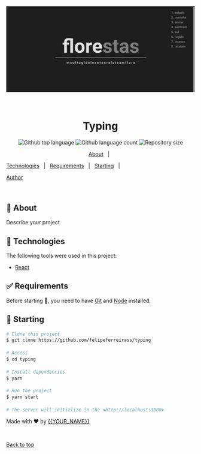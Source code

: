 <div align="center" id="top"> 
  <img src="./public/print.png" alt="Typing" />

  &#xa0;

  <!-- <a href="https://typing.netlify.app">Demo</a> -->
</div>

<h1 align="center">Typing</h1>

<p align="center">
  <img alt="Github top language" src="https://img.shields.io/github/languages/top/FelipeFerreiraSS/typing?color=56BEB8">

  <img alt="Github language count" src="https://img.shields.io/github/languages/count/FelipeFerreiraSS/typing?color=56BEB8">

  <img alt="Repository size" src="https://img.shields.io/github/repo-size/FelipeFerreiraSS/typing?color=56BEB8">

  
  <!-- <img alt="Github issues" src="https://img.shields.io/github/issues/{{YOUR_GITHUB_USERNAME}}/typing?color=56BEB8" /> -->

  <!-- <img alt="Github forks" src="https://img.shields.io/github/forks/{{YOUR_GITHUB_USERNAME}}/typing?color=56BEB8" /> -->

  <!-- <img alt="Github stars" src="https://img.shields.io/github/stars/{{YOUR_GITHUB_USERNAME}}/typing?color=56BEB8" /> -->
</p>

<!-- Status -->

<!-- <h4 align="center"> 
	🚧  Typing 🚀 Under construction...  🚧
</h4> 

<hr> -->

<p align="center">
  <a href="#dart-about">About</a> &#xa0; | &#xa0; 
  
  <a href="#rocket-technologies">Technologies</a> &#xa0; | &#xa0;
  <a href="#white_check_mark-requirements">Requirements</a> &#xa0; | &#xa0;
  <a href="#checkered_flag-starting">Starting</a> &#xa0; | &#xa0;
 
  <a href="https://github.com/felipeferreirass" target="_blank">Author</a>
</p>

<br>

## :dart: About ##

Describe your project


## :rocket: Technologies ##

The following tools were used in this project:


- [React](https://pt-br.reactjs.org/)

## :white_check_mark: Requirements ##

Before starting :checkered_flag:, you need to have [Git](https://git-scm.com) and [Node](https://nodejs.org/en/) installed.

## :checkered_flag: Starting ##

```bash
# Clone this project
$ git clone https://github.com/felipeferreirass/typing

# Access
$ cd typing

# Install dependencies
$ yarn

# Run the project
$ yarn start

# The server will initialize in the <http://localhost:3000>
```



Made with :heart: by <a href="https://github.com/felipeferreirass" target="_blank">{{YOUR_NAME}}</a>

&#xa0;

<a href="#top">Back to top</a>
